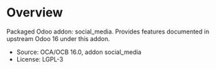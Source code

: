 # Overview

Packaged Odoo addon: social_media. Provides features documented in upstream Odoo 16 under this addon.

- Source: OCA/OCB 16.0, addon social_media
- License: LGPL-3
